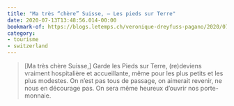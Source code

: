 ```yaml
---
title: "Ma très “chère” Suisse, – Les pieds sur Terre"
date: 2020-07-13T13:48:56.014-00:00
bookmark-of: https://blogs.letemps.ch/veronique-dreyfuss-pagano/2020/07/11/ma-tres-chere-suisse/
category:
- tourisme
- switzerland
---
```

> [Ma très chère Suisse,] Garde les Pieds sur Terre, (re)deviens vraiment hospitalière et accueillante, même pour les plus petits et les plus modestes. On n’est pas tous de passage, on aimerait revenir, ne nous en décourage pas. On sera même heureux d’ouvrir nos porte-monnaie.
